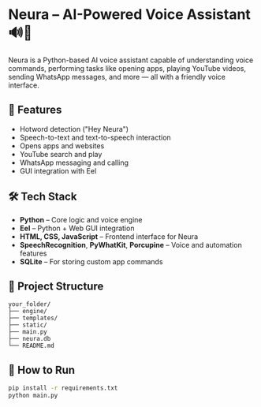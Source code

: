 # Neura – AI-Powered Voice Assistant 🔊🤖

Neura is a Python-based AI voice assistant capable of understanding voice commands, performing tasks like opening apps, playing YouTube videos, sending WhatsApp messages, and more — all with a friendly voice interface.

## 🚀 Features
- Hotword detection ("Hey Neura")
- Speech-to-text and text-to-speech interaction
- Opens apps and websites
- YouTube search and play
- WhatsApp messaging and calling
- GUI integration with Eel

## 🛠️ Tech Stack

- **Python** – Core logic and voice engine
- **Eel** – Python + Web GUI integration
- **HTML, CSS, JavaScript** – Frontend interface for Neura
- **SpeechRecognition**, **PyWhatKit**, **Porcupine** – Voice and automation features
- **SQLite** – For storing custom app commands

## 📁 Project Structure

```
your_folder/
├── engine/
├── templates/
├── static/
├── main.py
├── neura.db
└── README.md
```

## 🧪 How to Run
```bash
pip install -r requirements.txt
python main.py
